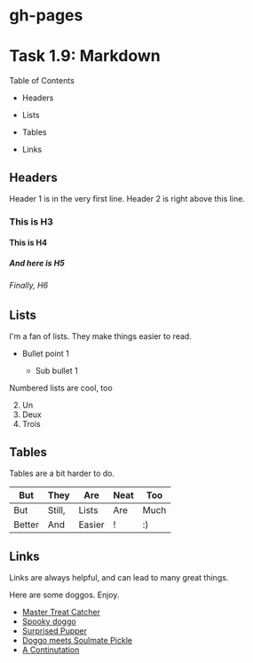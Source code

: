 # gh-pages
# Task 1.9: Markdown

Table of Contents  

* Headers

* Lists

* Tables

* Links

## Headers

Header 1 is in the very first line. Header 2 is right above this line.

### This is H3

#### This is H4

##### And here is H5

###### Finally, H6

## Lists

I'm a fan of lists. They make things easier to read.

* Bullet point 1

  * Sub bullet 1
  
Numbered lists are cool, too

  2. Un
  3. Deux
  4. Trois
  
## Tables

Tables are a bit harder to do. 

But | They | Are | Neat | Too 
--- | --- | --- | --- | --- 
But | Still, | Lists | Are | Much
Better | And | Easier| ! | :)

## Links

Links are always helpful, and can lead to many great things.

Here are some doggos. Enjoy.

* [Master Treat Catcher](http://i.imgur.com/X5mEHdj.gifv)
* [Spooky doggo](http://i.imgur.com/229dEoi.gifv)
* [Surprised Pupper](http://i.imgur.com/5N8nYOp.gifv)
* [Doggo meets Soulmate Pickle](http://i.imgur.com/oCWt4Wh.gifv)
* [A Continutation](http://i.imgur.com/Es8FioK.gifv)
